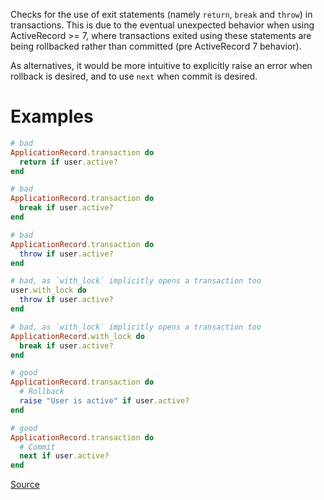 
Checks for the use of exit statements (namely `return`,
`break` and `throw`) in transactions. This is due to the eventual
unexpected behavior when using ActiveRecord >= 7, where transactions
exited using these statements are being rollbacked rather than
committed (pre ActiveRecord 7 behavior).

As alternatives, it would be more intuitive to explicitly raise an
error when rollback is desired, and to use `next` when commit is
desired.

# Examples

```ruby
# bad
ApplicationRecord.transaction do
  return if user.active?
end

# bad
ApplicationRecord.transaction do
  break if user.active?
end

# bad
ApplicationRecord.transaction do
  throw if user.active?
end

# bad, as `with_lock` implicitly opens a transaction too
user.with_lock do
  throw if user.active?
end

# bad, as `with_lock` implicitly opens a transaction too
ApplicationRecord.with_lock do
  break if user.active?
end

# good
ApplicationRecord.transaction do
  # Rollback
  raise "User is active" if user.active?
end

# good
ApplicationRecord.transaction do
  # Commit
  next if user.active?
end
```

[Source](http://www.rubydoc.info/gems/rubocop/RuboCop/Cop/Rails/TransactionExitStatement)
